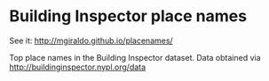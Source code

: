 # Building Inspector place names

See it: http://mgiraldo.github.io/placenames/

Top place names in the Building Inspector dataset. Data obtained via http://buildinginspector.nypl.org/data
